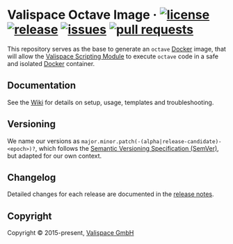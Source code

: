 # Valispace Octave Image &middot; [![license](https://img.shields.io/github/license/valispace/valifn-octave?style=plastic)](LICENSE) [![release](https://img.shields.io/github/v/release/valispace/valifn-octave?display_name=tag&sort=semver&style=plastic)](https://github.com/valispace/valifn-octave/releases) [![issues](https://img.shields.io/github/issues/valispace/valifn-octave?style=plastic)](https://github.com/valispace/valifn-octave/issues) [![pull requests](https://img.shields.io/github/issues-pr/valispace/valifn-octave?style=plastic)](https://github.com/valispace/valifn-octave/pulls)

This repository serves as the base to generate an `octave` [Docker](https://www.docker.com/) image, that will allow the [Valispace Scripting Module](https://github.com/valispace/valifn) to execute `octave` code in a safe and isolated [Docker](https://www.docker.com/) container.


## Documentation

See the [Wiki](https://github.com/valispace/valifn-octave/wiki) for details on setup, usage, templates and troubleshooting.


## Versioning

We name our versions as `major.minor.patch(-(alpha|release-candidate)-<epoch>)?`, which follows the [Semantic Versioning Specification (SemVer)](https://semver.org/), but adapted for our own context.


## Changelog

Detailed changes for each release are documented in the [release notes](https://github.com/valispace/valifn-octave/releases).


## Copyright

Copyright &copy; 2015-present, [Valispace GmbH](https://www.valispace.com/about-us/)
